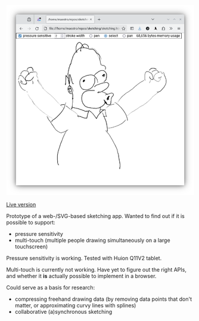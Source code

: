 ![screenshot](screenshot.png)

[Live version](https://joeriexelmans.github.io/freehand/sketching.html)

Prototype of a web-/SVG-based sketching app. Wanted to find out if it is possible to support:
  * pressure sensitivity
  * multi-touch (multiple people drawing simultaneously on a large touchscreen)

Pressure sensitivity is working. Tested with Huion Q11V2 tablet.

Multi-touch is currently not working. Have yet to figure out the right APIs, and whether it **is** actually possible to implement in a browser.

Could serve as a basis for research:
  * compressing freehand drawing data (by removing data points that don't matter, or approximating curvy lines with splines)
  * collaborative (a)synchronous sketching